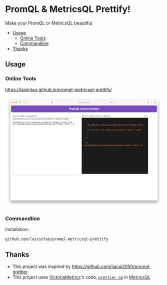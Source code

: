 #  PromQL & MetricsQL Prettify!

Make your PromQL or MetricsQL beautiful.

<!-- vim-markdown-toc GFM -->

- [Usage](#usage)
  - [Online Tools](#online-tools)
  - [Commandline](#commandline)
- [Thanks](#thanks)

<!-- vim-markdown-toc -->

## Usage

### Online Tools

https://laixintao.github.io/promql-metricsql-prettify/

![](./assets/promql-metricsql-prettify-online-demo.png)

### Commandline

Installation:

```shell
github.com/laixintao/promql-metricsql-prettify
```


## Thanks

- This project was inspired by https://github.com/jiacai2050/promql-prettier
- This project uses [VictoriaMetrics](https://github.com/VictoriaMetrics)'s code, [`prettier.go`](https://github.com/VictoriaMetrics/metricsql/blob/master/prettifier.go) in [MetricsQL](https://github.com/VictoriaMetrics/metricsql/)
